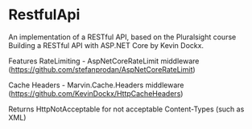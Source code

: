 # RestfulApi

An implementation of a RESTful API, based on the Pluralsight course Building a RESTful API with ASP.NET Core by Kevin Dockx.

Features
RateLimiting - AspNetCoreRateLimit middleware (https://github.com/stefanprodan/AspNetCoreRateLimit)

Cache Headers - Marvin.Cache.Headers middleware (https://github.com/KevinDockx/HttpCacheHeaders)

Returns HttpNotAcceptable for not acceptable Content-Types (such as XML)
